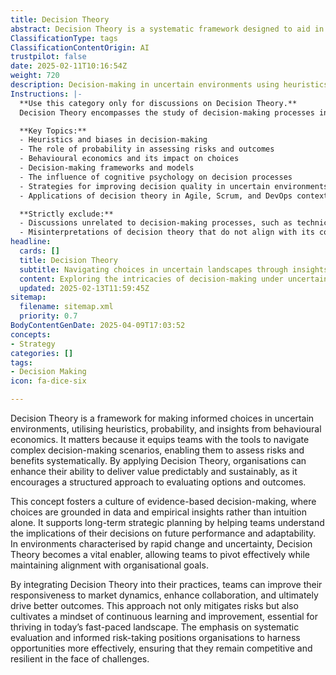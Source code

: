 ```yaml
---
title: Decision Theory
abstract: Decision Theory is a systematic framework designed to aid in making informed choices amidst uncertainty, drawing on heuristics, probability, and principles from behavioural economics. It is particularly valuable in agile, DevOps, and product development contexts, as it provides teams with essential tools to navigate complex decision-making scenarios by systematically assessing risks and benefits. By implementing Decision Theory, organisations can enhance their capacity to deliver value in a predictable and sustainable manner, fostering a culture of evidence-based decision-making that relies on data and empirical insights rather than mere intuition. This structured approach supports long-term strategic planning, enabling teams to comprehend the implications of their decisions on future performance and adaptability. In rapidly changing environments, Decision Theory serves as a crucial enabler, allowing teams to pivot effectively while remaining aligned with organisational objectives. Integrating this theory into organisational practices not only improves responsiveness to market dynamics and enhances collaboration but also drives better outcomes by mitigating risks and promoting a mindset of continuous learning and improvement. Ultimately, the emphasis on systematic evaluation and informed risk-taking empowers organisations to seize opportunities more effectively, ensuring competitiveness and resilience in the face of challenges.
ClassificationType: tags
ClassificationContentOrigin: AI
trustpilot: false
date: 2025-02-11T10:16:54Z
weight: 720
description: Decision-making in uncertain environments using heuristics, probability, and behavioural economics.
Instructions: |-
  **Use this category only for discussions on Decision Theory.**  
  Decision Theory encompasses the study of decision-making processes in uncertain environments, focusing on the application of heuristics, probability, and behavioural economics to improve outcomes. This category aims to explore how individuals and organisations can make informed choices when faced with uncertainty and complexity.

  **Key Topics:**
  - Heuristics and biases in decision-making
  - The role of probability in assessing risks and outcomes
  - Behavioural economics and its impact on choices
  - Decision-making frameworks and models
  - The influence of cognitive psychology on decision processes
  - Strategies for improving decision quality in uncertain environments
  - Applications of decision theory in Agile, Scrum, and DevOps contexts

  **Strictly exclude:**
  - Discussions unrelated to decision-making processes, such as technical implementations or specific Agile methodologies without a focus on decision-making.
  - Misinterpretations of decision theory that do not align with its core principles, such as deterministic approaches that ignore uncertainty.
headline:
  cards: []
  title: Decision Theory
  subtitle: Navigating choices in uncertain landscapes through insights from heuristics, probability, and human behaviour.
  content: Exploring the intricacies of decision-making under uncertainty, this classification delves into the application of heuristics, probabilistic reasoning, and insights from behavioural economics. Posts should examine strategies for effective choices, risk assessment, and the influence of cognitive biases in various organisational contexts.
  updated: 2025-02-13T11:59:45Z
sitemap:
  filename: sitemap.xml
  priority: 0.7
BodyContentGenDate: 2025-04-09T17:03:52
concepts:
- Strategy
categories: []
tags:
- Decision Making
icon: fa-dice-six

---
```

Decision Theory is a framework for making informed choices in uncertain environments, utilising heuristics, probability, and insights from behavioural economics. It matters because it equips teams with the tools to navigate complex decision-making scenarios, enabling them to assess risks and benefits systematically. By applying Decision Theory, organisations can enhance their ability to deliver value predictably and sustainably, as it encourages a structured approach to evaluating options and outcomes.

This concept fosters a culture of evidence-based decision-making, where choices are grounded in data and empirical insights rather than intuition alone. It supports long-term strategic planning by helping teams understand the implications of their decisions on future performance and adaptability. In environments characterised by rapid change and uncertainty, Decision Theory becomes a vital enabler, allowing teams to pivot effectively while maintaining alignment with organisational goals.

By integrating Decision Theory into their practices, teams can improve their responsiveness to market dynamics, enhance collaboration, and ultimately drive better outcomes. This approach not only mitigates risks but also cultivates a mindset of continuous learning and improvement, essential for thriving in today’s fast-paced landscape. The emphasis on systematic evaluation and informed risk-taking positions organisations to harness opportunities more effectively, ensuring that they remain competitive and resilient in the face of challenges.
